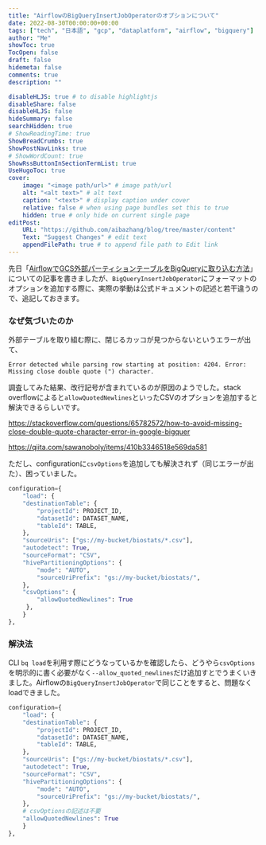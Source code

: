 ```yaml
---
title: "AirflowのBigQueryInsertJobOperatorのオプションについて"
date: 2022-08-30T00:00:00+00:00
tags: ["tech", "日本語", "gcp", "dataplatform", "airflow", "bigquery"]
author: "Me"
showToc: true
TocOpen: false
draft: false
hidemeta: false
comments: true
description: ""

disableHLJS: true # to disable highlightjs
disableShare: false
disableHLJS: false
hideSummary: false
searchHidden: true
# ShowReadingTime: true
ShowBreadCrumbs: true
ShowPostNavLinks: true
# ShowWordCount: true
ShowRssButtonInSectionTermList: true
UseHugoToc: true
cover:
    image: "<image path/url>" # image path/url
    alt: "<alt text>" # alt text
    caption: "<text>" # display caption under cover
    relative: false # when using page bundles set this to true
    hidden: true # only hide on current single page
editPost:
    URL: "https://github.com/aibazhang/blog/tree/master/content"
    Text: "Suggest Changes" # edit text
    appendFilePath: true # to append file path to Edit link
---
```


先日「[AirflowでGCS外部パーティションテーブルをBigQueryに取り込む方法](../20220721)」についての記事を書きましたが、`BigQueryInsertJobOperator`にフォーマットのオプションを追加する際に、実際の挙動は公式ドキュメントの記述と若干違うので、追記しておきます。


### なぜ気づいたのか

外部テーブルを取り組む際に、閉じるカッコが見つからないというエラーが出て、

```
Error detected while parsing row starting at position: 4204. Error: Missing close double quote (") character.
```

調査してみた結果、改行記号が含まれているのが原因のようでした。stack overflowによると`allowQuotedNewlines`といったCSVのオプションを追加すると解決できるらしいです。

https://stackoverflow.com/questions/65782572/how-to-avoid-missing-close-double-quote-character-error-in-google-bigquer

https://qiita.com/sawanoboly/items/410b3346518e569da581

ただし、configurationに`csvOptions`を追加しても解決されず（同じエラーが出た）、困っていました。
```python
configuration={
    "load": {
	"destinationTable": {
	    "projectId": PROJECT_ID,
	    "datasetId": DATASET_NAME,
	    "tableId": TABLE,
	},
	"sourceUris": ["gs://my-bucket/biostats/*.csv"],
	"autodetect": True,
	"sourceFormat": "CSV",
	"hivePartitioningOptions": {
	    "mode": "AUTO",
	    "sourceUriPrefix": "gs://my-bucket/biostats/",
	},
	"csvOptions": {
	    "allowQuotedNewlines": True
	 },
    }
},
 ```

### 解決法

CLI `bq load`を利用す際にどうなっているかを確認したら、どうやら`csvOptions`を明示的に書く必要がなく`--allow_quoted_newlines`だけ追加すとでうまくいきました。Airflowの`BigQueryInsertJobOperator`で同じことをすると、問題なくloadできました。

```python
configuration={
    "load": {
	"destinationTable": {
	    "projectId": PROJECT_ID,
	    "datasetId": DATASET_NAME,
	    "tableId": TABLE,
	},
	"sourceUris": ["gs://my-bucket/biostats/*.csv"],
	"autodetect": True,
	"sourceFormat": "CSV",
	"hivePartitioningOptions": {
	    "mode": "AUTO",
	    "sourceUriPrefix": "gs://my-bucket/biostats/",
	},
	# csvOptionsの記述は不要 
	"allowQuotedNewlines": True
    }
},
```